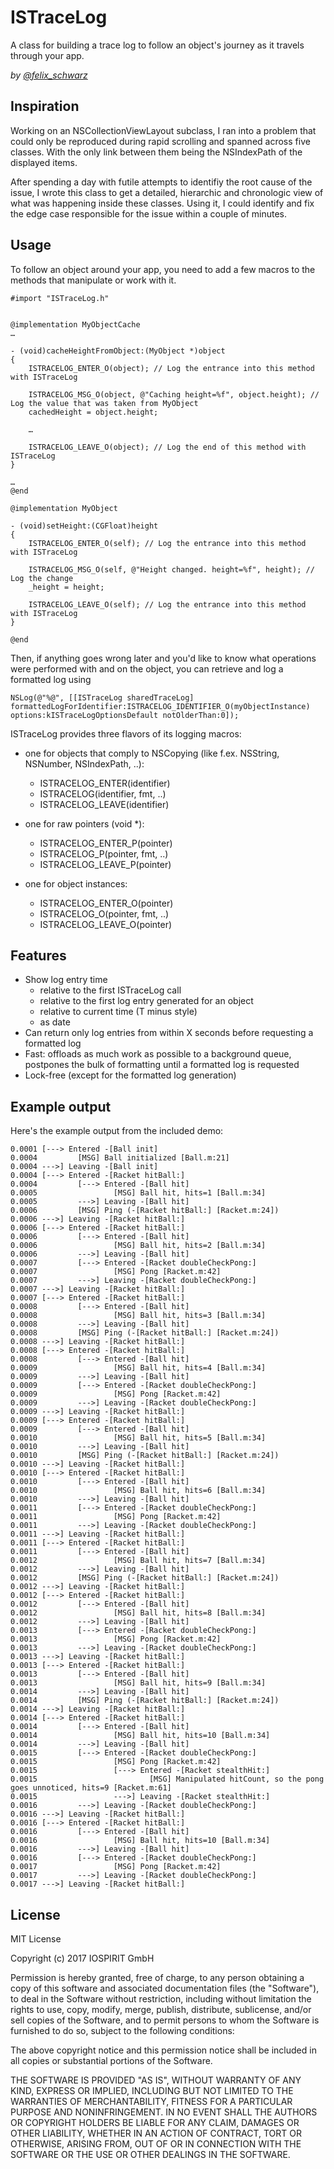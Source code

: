 # ISTraceLog
A class for building a trace log to follow an object's journey as it travels through your app.

*by [@felix_schwarz](https://twitter.com/felix_schwarz/)*

## Inspiration
Working on an NSCollectionViewLayout subclass, I ran into a problem that could only be reproduced during rapid scrolling and spanned across five classes. With the only link between them being the NSIndexPath of the displayed items.

After spending a day with futile attempts to identifiy the root cause of the issue, I wrote this class to get a detailed, hierarchic and chronologic view of what was happening inside these classes. Using it, I could identify and fix the edge case responsible for the issue within a couple of minutes.

## Usage
To follow an object around your app, you need to add a few macros to the methods that manipulate or work with it. 

```objc
#import "ISTraceLog.h"


@implementation MyObjectCache
…

- (void)cacheHeightFromObject:(MyObject *)object
{
	ISTRACELOG_ENTER_O(object); // Log the entrance into this method with ISTraceLog 

	ISTRACELOG_MSG_O(object, @"Caching height=%f", object.height); // Log the value that was taken from MyObject
	cachedHeight = object.height;

	…

	ISTRACELOG_LEAVE_O(object); // Log the end of this method with ISTraceLog 
}

…
@end

@implementation MyObject

- (void)setHeight:(CGFloat)height
{
	ISTRACELOG_ENTER_O(self); // Log the entrance into this method with ISTraceLog 

	ISTRACELOG_MSG_O(self, @"Height changed. height=%f", height); // Log the change
	_height = height;

	ISTRACELOG_LEAVE_O(self); // Log the entrance into this method with ISTraceLog 
}

@end

```

Then, if anything goes wrong later and you'd like to know what operations were performed with and on the object, you can retrieve and log a formatted log using

```objc
NSLog(@"%@", [[ISTraceLog sharedTraceLog] formattedLogForIdentifier:ISTRACELOG_IDENTIFIER_O(myObjectInstance) options:kISTraceLogOptionsDefault notOlderThan:0]);
```

ISTraceLog provides three flavors of its logging macros:
* one for objects that comply to NSCopying (like f.ex. NSString, NSNumber, NSIndexPath, ..):
	* ISTRACELOG_ENTER(identifier)
	* ISTRACELOG(identifier, fmt, ..)
	* ISTRACELOG_LEAVE(identifier)

* one for raw pointers (void *):
	* ISTRACELOG_ENTER_P(pointer)
	* ISTRACELOG_P(pointer, fmt, ..)
	* ISTRACELOG_LEAVE_P(pointer)

* one for object instances:
	* ISTRACELOG_ENTER_O(pointer)
	* ISTRACELOG_O(pointer, fmt, ..)
	* ISTRACELOG_LEAVE_O(pointer)

## Features
* Show log entry time
	* relative to the first ISTraceLog call
	* relative to the first log entry generated for an object
	* relative to current time (T minus style)
	* as date
* Can return only log entries from within X seconds before requesting a formatted log
* Fast: offloads as much work as possible to a background queue, postpones the bulk of formatting until a formatted log is requested
* Lock-free (except for the formatted log generation)

## Example output
Here's the example output from the included demo:
```text
0.0001 [---> Entered -[Ball init]
0.0004         [MSG] Ball initialized [Ball.m:21]
0.0004 --->] Leaving -[Ball init]
0.0004 [---> Entered -[Racket hitBall:]
0.0004         [---> Entered -[Ball hit]
0.0005                 [MSG] Ball hit, hits=1 [Ball.m:34]
0.0005         --->] Leaving -[Ball hit]
0.0006         [MSG] Ping (-[Racket hitBall:] [Racket.m:24])
0.0006 --->] Leaving -[Racket hitBall:]
0.0006 [---> Entered -[Racket hitBall:]
0.0006         [---> Entered -[Ball hit]
0.0006                 [MSG] Ball hit, hits=2 [Ball.m:34]
0.0006         --->] Leaving -[Ball hit]
0.0007         [---> Entered -[Racket doubleCheckPong:]
0.0007                 [MSG] Pong [Racket.m:42]
0.0007         --->] Leaving -[Racket doubleCheckPong:]
0.0007 --->] Leaving -[Racket hitBall:]
0.0007 [---> Entered -[Racket hitBall:]
0.0008         [---> Entered -[Ball hit]
0.0008                 [MSG] Ball hit, hits=3 [Ball.m:34]
0.0008         --->] Leaving -[Ball hit]
0.0008         [MSG] Ping (-[Racket hitBall:] [Racket.m:24])
0.0008 --->] Leaving -[Racket hitBall:]
0.0008 [---> Entered -[Racket hitBall:]
0.0008         [---> Entered -[Ball hit]
0.0009                 [MSG] Ball hit, hits=4 [Ball.m:34]
0.0009         --->] Leaving -[Ball hit]
0.0009         [---> Entered -[Racket doubleCheckPong:]
0.0009                 [MSG] Pong [Racket.m:42]
0.0009         --->] Leaving -[Racket doubleCheckPong:]
0.0009 --->] Leaving -[Racket hitBall:]
0.0009 [---> Entered -[Racket hitBall:]
0.0009         [---> Entered -[Ball hit]
0.0010                 [MSG] Ball hit, hits=5 [Ball.m:34]
0.0010         --->] Leaving -[Ball hit]
0.0010         [MSG] Ping (-[Racket hitBall:] [Racket.m:24])
0.0010 --->] Leaving -[Racket hitBall:]
0.0010 [---> Entered -[Racket hitBall:]
0.0010         [---> Entered -[Ball hit]
0.0010                 [MSG] Ball hit, hits=6 [Ball.m:34]
0.0010         --->] Leaving -[Ball hit]
0.0011         [---> Entered -[Racket doubleCheckPong:]
0.0011                 [MSG] Pong [Racket.m:42]
0.0011         --->] Leaving -[Racket doubleCheckPong:]
0.0011 --->] Leaving -[Racket hitBall:]
0.0011 [---> Entered -[Racket hitBall:]
0.0011         [---> Entered -[Ball hit]
0.0012                 [MSG] Ball hit, hits=7 [Ball.m:34]
0.0012         --->] Leaving -[Ball hit]
0.0012         [MSG] Ping (-[Racket hitBall:] [Racket.m:24])
0.0012 --->] Leaving -[Racket hitBall:]
0.0012 [---> Entered -[Racket hitBall:]
0.0012         [---> Entered -[Ball hit]
0.0012                 [MSG] Ball hit, hits=8 [Ball.m:34]
0.0012         --->] Leaving -[Ball hit]
0.0013         [---> Entered -[Racket doubleCheckPong:]
0.0013                 [MSG] Pong [Racket.m:42]
0.0013         --->] Leaving -[Racket doubleCheckPong:]
0.0013 --->] Leaving -[Racket hitBall:]
0.0013 [---> Entered -[Racket hitBall:]
0.0013         [---> Entered -[Ball hit]
0.0013                 [MSG] Ball hit, hits=9 [Ball.m:34]
0.0014         --->] Leaving -[Ball hit]
0.0014         [MSG] Ping (-[Racket hitBall:] [Racket.m:24])
0.0014 --->] Leaving -[Racket hitBall:]
0.0014 [---> Entered -[Racket hitBall:]
0.0014         [---> Entered -[Ball hit]
0.0014                 [MSG] Ball hit, hits=10 [Ball.m:34]
0.0014         --->] Leaving -[Ball hit]
0.0015         [---> Entered -[Racket doubleCheckPong:]
0.0015                 [MSG] Pong [Racket.m:42]
0.0015                 [---> Entered -[Racket stealthHit:]
0.0015                         [MSG] Manipulated hitCount, so the pong goes unnoticed, hits=9 [Racket.m:61]
0.0015                 --->] Leaving -[Racket stealthHit:]
0.0016         --->] Leaving -[Racket doubleCheckPong:]
0.0016 --->] Leaving -[Racket hitBall:]
0.0016 [---> Entered -[Racket hitBall:]
0.0016         [---> Entered -[Ball hit]
0.0016                 [MSG] Ball hit, hits=10 [Ball.m:34]
0.0016         --->] Leaving -[Ball hit]
0.0016         [---> Entered -[Racket doubleCheckPong:]
0.0017                 [MSG] Pong [Racket.m:42]
0.0017         --->] Leaving -[Racket doubleCheckPong:]
0.0017 --->] Leaving -[Racket hitBall:]
```

## License
MIT License

Copyright (c) 2017 IOSPIRIT GmbH

Permission is hereby granted, free of charge, to any person obtaining a copy
of this software and associated documentation files (the "Software"), to deal
in the Software without restriction, including without limitation the rights
to use, copy, modify, merge, publish, distribute, sublicense, and/or sell
copies of the Software, and to permit persons to whom the Software is
furnished to do so, subject to the following conditions:

The above copyright notice and this permission notice shall be included in all
copies or substantial portions of the Software.

THE SOFTWARE IS PROVIDED "AS IS", WITHOUT WARRANTY OF ANY KIND, EXPRESS OR
IMPLIED, INCLUDING BUT NOT LIMITED TO THE WARRANTIES OF MERCHANTABILITY,
FITNESS FOR A PARTICULAR PURPOSE AND NONINFRINGEMENT. IN NO EVENT SHALL THE
AUTHORS OR COPYRIGHT HOLDERS BE LIABLE FOR ANY CLAIM, DAMAGES OR OTHER
LIABILITY, WHETHER IN AN ACTION OF CONTRACT, TORT OR OTHERWISE, ARISING FROM,
OUT OF OR IN CONNECTION WITH THE SOFTWARE OR THE USE OR OTHER DEALINGS IN THE
SOFTWARE.

